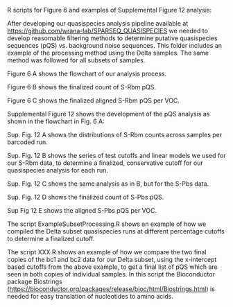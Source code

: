 R scripts for Figure 6 and examples of Supplemental Figure 12 analysis:

After developing our quasispecies analysis pipeline available at https://github.com/wrana-lab/SPARSEQ_QUASISPECIES we needed to develop reasomable filtering methods to determine putative quasispecies sequences (pQS) vs. background noise sequences. This folder includes an example of the processing method using the Delta samples. The same method was followed for all subsets of samples.

Figure 6 A shows the flowchart of our analysis process.

Figure 6 B shows the finalized count of S-Rbm pQS.

Figure 6 C shows the finalized aligned S-Rbm pQS per VOC.

Supplemental Figure 12 shows the development of the pQS analysis as shown in the flowchart in Fig. 6 A: 

Sup. Fig. 12 A shows the distributions of S-Rbm counts across samples per barcoded run.

Sup. Fig. 12 B shows the series of test cutoffs and linear models we used for our S-Rbm data, to determine a finalized, conservative cutoff for our quasispecies analysis for each run.

Sup. Fig. 12 C shows the same analysis as in B, but for the S-Pbs data. 

Sup. Fig. 12 D shows the finalized count of S-Pbs pQS.

Sup Fig 12 E shows the aligned S-Pbs pQS per VOC.


The script ExampleSubsetProcessing.R shows an example of how we compiled the Delta subset quasispecies runs at different percentage cutoffs to determine a finalized cutoff. 

The script XXX.R shows an example of how we compare the two final copies of the bc1 and bc2 data for our Delta subset, using the x-intercept based cutoffs from the above example, to get a final list of pQS which are seen in both copies of individual samples. In this script the Bioconductor package Biostrings (https://bioconductor.org/packages/release/bioc/html/Biostrings.html) is needed for easy translation of nucleotides to amino acids.


